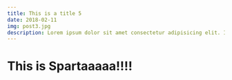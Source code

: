 ```yaml
---
title: This is a title 5
date: 2018-02-11
img: post3.jpg
description: Lorem ipsum dolor sit amet consectetur adipisicing elit. Iusto, animi quod. Recusandae officia harum iusto autem ex distinctio voluptatem? Deserunt voluptate excepturi esse, fugiat autem laborum minima inventore magnam mollitia ullam consectetur quod vitae dicta facilis neque aperiam expedita magni illo. Odio quae nisi, corrupti fugiat quibusdam consequatur in impedit!
---
```


# This is Spartaaaaa!!!!